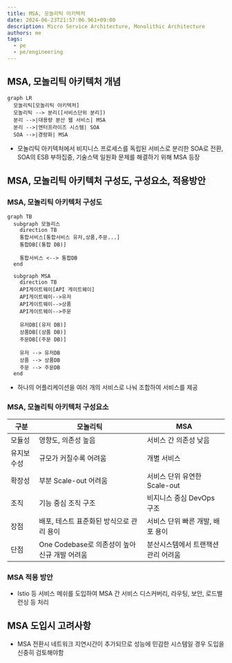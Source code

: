 ```yaml
---
title: MSA, 모놀리틱 아키텍처
date: 2024-06-23T21:57:06.961+09:00
description: Micro Service Architecture, Monolithic Architecture
authors: me
tags: 
  - pe
  - pe/engineering
---
```


## MSA, 모놀리틱 아키텍처 개념

```mermaid
graph LR
  모놀리틱[모놀리틱 아키텍처]
  모놀리틱 --> 분리([서비스단위 분리])
  분리 -->|대용량 분산 웹 서비스| MSA
  분리 -->|엔터프라이즈 시스템| SOA
  SOA -->|경량화| MSA
```

- 모놀리틱 아키텍처에서 비지니스 프로세스를 독립된 서비스로 분리한 SOA로 전환, SOA의 ESB 부하집중, 기술스택 일원화 문제를 해결하기 위해 MSA 등장

## MSA, 모놀리틱 아키텍처 구성도, 구성요소, 적용방안

### MSA, 모놀리틱 아키텍처 구성도

```mermaid
graph TB
  subgraph 모놀리스
    direction TB
    통합서비스[통합서비스 유저,상품,주문...]
    통합DB[(통합 DB)]

    통합서비스 <--> 통합DB
  end

  subgraph MSA
    direction TB
    API게이트웨이[API 게이트웨이]
    API게이트웨이-->유저
    API게이트웨이-->상품
    API게이트웨이-->주문

    유저DB[(유저 DB)]
    상품DB[(상품 DB)]
    주문DB[(주문 DB)]

    유저 --> 유저DB
    상품 --> 상품DB
    주문 --> 주문DB
  end
```

- 하나의 어플리케이션을 여러 개의 서비스로 나눠 조합하여 서비스를 제공

### MSA, 모놀리틱 아키텍처 구성요소

| 구분 | 모놀리틱 | MSA |
| --- | --- | --- |
| 모듈성 | 영향도, 의존성 높음 | 서비스 간 의존성 낮음 |
| 유지보수성 | 규모가 커질수록 어려움 | 개별 서비스 |
| 확장성 | 부분 Scale-out 어려움 | 서비스 단위 유연한 Scale-out |
| 조직 | 기능 중심 조직 구조 | 비지니스 중심 DevOps 구조 |
| 장점 | 배포, 테스트 표준화된 방식으로 관리 용이 | 서비스 단위 빠른 개발, 배포 용이 |
| 단점 | One Codebase로 의존성이 높아 신규 개발 어려움 | 분산시스템에서 트랜잭션 관리 어려움 |

### MSA 적용 방안

- Istio 등 서비스 메쉬를 도입하여 MSA 간 서비스 디스커버리, 라우팅, 보안, 로드밸런싱 등 처리

## MSA 도입시 고려사항

- MSA 전환시 네트워크 지연시간이 추가되므로 성능에 민감한 시스템일 경우 도입을 신중히 검토해야함
